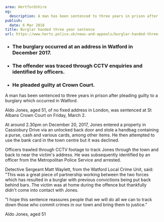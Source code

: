 ```yaml
area: Hertfordshire
og:
  description: A man has been sentenced to three years in prison after pleading guilty to a burglary which occurred in Watford.
publish:
  date: 6 Mar 2018
title: Burglar handed three year sentence
url: https://www.herts.police.uk/news-and-appeals/burglar-handed-three-year-sentence-1738C
```

* ### The burglary occurred at an address in Watford in December 2017.

 * ### The offender was traced through CCTV enquiries and identified by officers.

 * ### He pleaded guilty at Crown Court.

A man has been sentenced to three years in prison after pleading guilty to a burglary which occurred in Watford.

Aldo Jones, aged 51, of no fixed address in London, was sentenced at St Albans Crown Court on Friday, March 2.

At around 2.30pm on December 20, 2017, Jones entered a property in Cassiobury Drive via an unlocked back door and stole a handbag containing a purse, cash and various cards, among other items. He then attempted to use the bank card in the town centre but it was declined.

Officers trawled through CCTV footage to track Jones through the town and back to near the victim's address. He was subsequently identified by an officer from the Metropolitan Police Service and arrested.

Detective Sergeant Matt Waylett, from the Watford Local Crime Unit, said: "This was a great piece of partnership working between the two forces which has resulted in a burglar with previous convictions being put back behind bars. The victim was at home during the offence but thankfully didn't come into contact with Jones.

"I hope this sentence reassures people that we will do all we can to track down those who commit crimes in our town and bring them to justice."

Aldo Jones, aged 51
